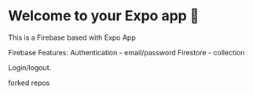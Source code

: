# Welcome to your Expo app 👋

This is a Firebase based with Expo App

Firebase Features:
   Authentication - email/password
   Firestore - collection

Login/logout.

forked repos
















